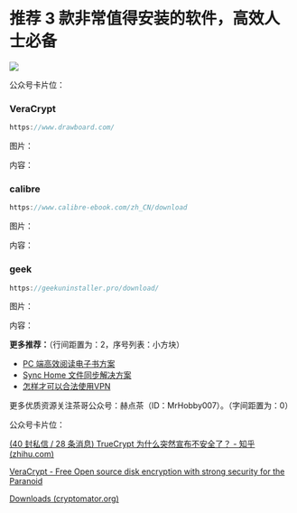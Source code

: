 # 推荐 3 款非常值得安装的软件，高效人士必备

![](https://hediancha-1312143060.cos.ap-shanghai.myqcloud.com/202310141939606.png)

公众号卡片位：

### VeraCrypt

```java
https://www.drawboard.com/
```

图片：

内容：

### calibre

```java
https://www.calibre-ebook.com/zh_CN/download
```

图片：

内容：

### geek

```java
https://geekuninstaller.pro/download/
```

图片：

内容：

**更多推荐：**（行间距置为：2，序号列表：小方块）

* [PC 端高效阅读电子书方案](https://mp.weixin.qq.com/s?__biz=MzI3NzcwOTY4MQ==&mid=2247485142&idx=1&sn=034665cff6f939e5ffb5b405a9d0ad93&chksm=eb6350c8dc14d9de2e902d42605752f404279b24e29f47773be960b799bdc8974f1823e6ea1c&token=1849226904&lang=zh_CN#rd)
* [Sync Home 文件同步解决方案](https://mp.weixin.qq.com/s?__biz=MzI3NzcwOTY4MQ==&mid=2247485063&idx=1&sn=ba938343ede9122688e6bf13bb6e8921&chksm=eb635099dc14d98f7535a9970ed0e95b8fd97e37a8e843a55063c5e0bf49da71123121671b4b&token=1849226904&lang=zh_CN#rd)
* [怎样才可以合法使用VPN](https://mp.weixin.qq.com/s?__biz=MzI3NzcwOTY4MQ==&mid=2247484428&idx=1&sn=099fc6e43eba5308b65ee31d67ffbae2&chksm=eb635212dc14db04b21d8e2bee3a62f30c0f361d5e089e33cf7b71f83ec2e98499e17e136467&token=1849226904&lang=zh_CN#rd)

更多优质资源关注茶哥公众号：赫点茶（ID：MrHobby007）。（字间距置为：0）

公众号卡片位：







[(40 封私信 / 28 条消息) TrueCrypt 为什么突然宣布不安全了？ - 知乎 (zhihu.com)](https://www.zhihu.com/question/23954646)

[VeraCrypt - Free Open source disk encryption with strong security for the Paranoid](https://www.veracrypt.fr/en/Downloads.html)

[Downloads (cryptomator.org)](https://cryptomator.org/downloads/)

